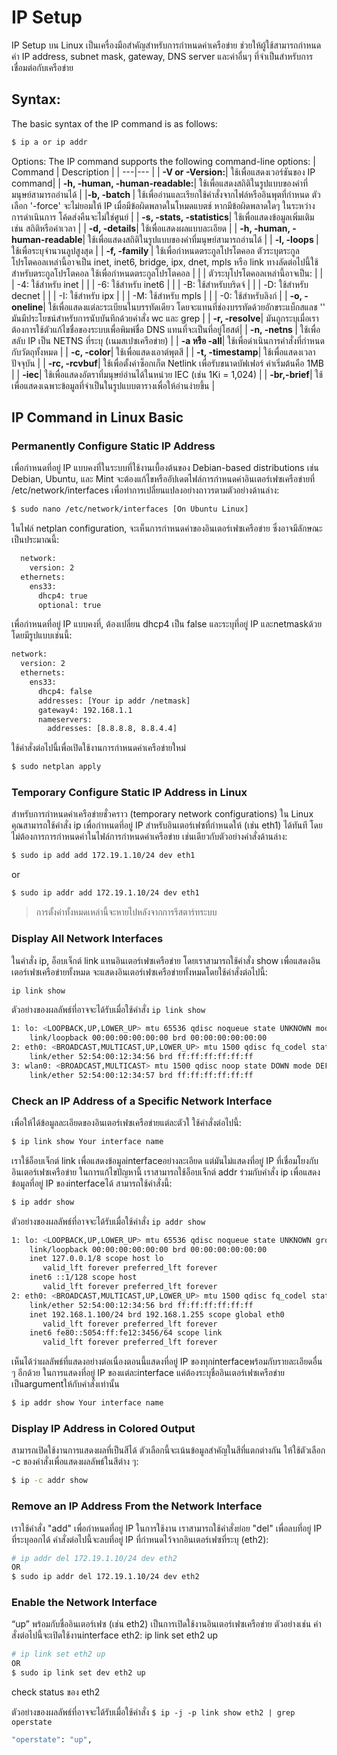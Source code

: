 # IP Setup
IP Setup บน Linux เป็นเครื่องมือสำคัญสำหรับการกำหนดค่าเครือข่าย ช่วยให้ผู้ใช้สามารถกำหนดค่า IP address, subnet mask, gateway, DNS server และค่าอื่นๆ ที่จำเป็นสำหรับการเชื่อมต่อกับเครือข่าย
## Syntax:
The basic syntax of the IP command is as follows:
```bash
$ ip a or ip addr
```
Options:
The IP command supports the following command-line options:
| Command   | Description |
| ---|--- |
| **-V or -Version:**| ใช้เพื่อแสดงเวอร์ชันของ IP command|
| **-h, -human, -human-readable:**| ใช้เพื่อแสดงสถิติในรูปแบบของค่าที่มนุษย์สามารถอ่านได้ |
|**-b, -batch <FILENAME>** | ใช้เพื่ออ่านและเรียกใช้คำสั่งจากไฟล์หรืออินพุตที่กำหนด ตัวเลือก '-force' จะไม่ยอมให้ IP เมื่อมีข้อผิดพลาดในโหมดแบตช์ หากมีข้อผิดพลาดใดๆ ในระหว่างการดำเนินการ โค้ดส่งคืนจะไม่ใช่ศูนย์ |
| **-s, -stats, -statistics**| ใช้เพื่อแสดงข้อมูลเพิ่มเติม เช่น สถิติหรือค่าเวลา |
| **-d, -details**| ใช้เพื่อแสดงผลแบบละเอียด |
| **-h, -human, -human-readable**| ใช้เพื่อแสดงสถิติในรูปแบบของค่าที่มนุษย์สามารถอ่านได้ |
| **-l, -loops <COUNT>**| ใช้เพื่อระบุจำนวนลูปสูงสุด |
| **-f, -family <FAMILY>**| ใช้เพื่อกำหนดตระกูลโปรโตคอล ตัวระบุตระกูลโปรโตคอลเหล่านี้อาจเป็น inet, inet6, bridge, ipx, dnet, mpls หรือ link ทางลัดต่อไปนี้ใช้สำหรับตระกูลโปรโตคอล ใช้เพื่อกำหนดตระกูลโปรโตคอล |
|                  | ตัวระบุโปรโตคอลเหล่านี้อาจเป็น:    |
|                  | -4: ใช้สำหรับ inet                   |
|                  | -6: ใช้สำหรับ inet6                  |
|                  | -B: ใช้สำหรับบริดจ์               |
|                  | -D: ใช้สำหรับ decnet               |
|                  | -I: ใช้สำหรับ ipx                  |
|                  | -M: ใช้สำหรับ mpls                    |
|                  | -0: ใช้สำหรับลิงก์                  |
| **-o, -oneline**| ใช้เพื่อแสดงแต่ละระเบียนในบรรทัดเดียว โดยจะแทนที่ช่องบรรทัดด้วยอักขระแบ็กสแลช '\' มันมีประโยชน์สำหรับการนับบันทึกด้วยคำสั่ง wc และ grep |
| **-r, -resolve**| มันถูกระบุเมื่อเราต้องการใช้ตัวแก้ไขชื่อของระบบเพื่อพิมพ์ชื่อ DNS แทนที่จะเป็นที่อยู่โฮสต์|
| **-n, -netns <NETNS>**| ใช้เพื่อสลับ IP เป็น NETNS ที่ระบุ (เนมสเปซเครือข่าย) |
| **-a หรือ -all**| ใช้เพื่อดำเนินการคำสั่งที่กำหนดกับวัตถุทั้งหมด |
| **-c, -color**| ใช้เพื่อแสดงเอาต์พุตสี |
| **-t, -timestamp**| ใช้เพื่อแสดงเวลาปัจจุบัน |
| **-rc, -rcvbuf<SIZE>**| ใช้เพื่อตั้งค่าซ็อกเก็ต Netlink เพื่อรับขนาดบัฟเฟอร์ ค่าเริ่มต้นคือ 1MB |
| **-iec**| ใช้เพื่อแสดงอัตราที่มนุษย์อ่านได้ในหน่วย IEC (เช่น 1Ki = 1,024) |
| **-br,-brief**| ใช้เพื่อแสดงเฉพาะข้อมูลที่จำเป็นในรูปแบบตารางเพื่อให้อ่านง่ายขึ้น |

## IP Command in Linux Basic

### Permanently Configure Static IP Address
เพื่อกำหนดที่อยู่ IP แบบคงที่ในระบบที่ใช้งานเบื้องต้นของ Debian-based distributions เช่น Debian, Ubuntu, และ Mint 
จะต้องแก้ไขหรืออัปเดตไฟล์การกำหนดค่าอินเตอร์เฟซเครือข่ายที่ /etc/network/interfaces เพื่อทำการเปลี่ยนแปลงอย่างถาวรตามตัวอย่างด้านล่าง:
```bash
$ sudo nano /etc/network/interfaces [On Ubuntu Linux]
```
ในไฟล์ netplan configuration, จะเห็นการกำหนดค่าของอินเตอร์เฟซเครือข่าย ซึ่งอาจมีลักษณะเป็นประมาณนี้:
```bash
  network:
    version: 2
  ethernets:
    ens33:
      dhcp4: true
      optional: true
```
เพื่อกำหนดที่อยู่ IP แบบคงที่, ต้องเปลี่ยน dhcp4 เป็น false และระบุที่อยู่ IP และnetmaskด้วย โดยมีรูปแบบเช่นนี้:
```bash
network:
  version: 2
  ethernets:
    ens33:
      dhcp4: false
      addresses: [Your ip addr /netmask]
      gateway4: 192.168.1.1
      nameservers:
        addresses: [8.8.8.8, 8.8.4.4]
```
ใช้คำสั่งต่อไปนี้เพื่อเปิดใช้งานการกำหนดค่าเครือข่ายใหม่
```bash
$ sudo netplan apply
```

### Temporary Configure Static IP Address in Linux
สำหรับการกำหนดค่าเครือข่ายชั่วคราว (temporary network configurations) ใน Linux คุณสามารถใช้คำสั่ง ip เพื่อกำหนดที่อยู่ IP 
สำหรับอินเตอร์เฟซที่กำหนดให้ (เช่น eth1) ได้ทันที โดยไม่ต้องการการกำหนดค่าในไฟล์การกำหนดค่าเครือข่าย เช่นเดียวกับตัวอย่างคำสั่งด้านล่าง:
```bash
$ sudo ip add add 172.19.1.10/24 dev eth1
```
or
```bash
$ sudo ip addr add 172.19.1.10/24 dev eth1
```
> การตั้งค่าทั้งหมดเหล่านี้จะหายไปหลังจากการรีสตาร์ทระบบ

### Display All Network Interfaces
ในคำสั่ง ip, อ็อบเจ็กต์ link แทนอินเตอร์เฟซเครือข่าย โดยเราสามารถใช้คำสั่ง show เพื่อแสดงอินเตอร์เฟซเครือข่ายทั้งหมด
จะแสดงอินเตอร์เฟซเครือข่ายทั้งหมดโดยใช้คำสั่งต่อไปนี้:
```bash
ip link show
```
ตัวอย่างของผลลัพธ์ที่อาจจะได้รับเมื่อใช้คำสั่ง ```ip link show ```
```bash
1: lo: <LOOPBACK,UP,LOWER_UP> mtu 65536 qdisc noqueue state UNKNOWN mode DEFAULT group default qlen 1000
    link/loopback 00:00:00:00:00:00 brd 00:00:00:00:00:00
2: eth0: <BROADCAST,MULTICAST,UP,LOWER_UP> mtu 1500 qdisc fq_codel state UP mode DEFAULT group default qlen 1000
    link/ether 52:54:00:12:34:56 brd ff:ff:ff:ff:ff:ff
3: wlan0: <BROADCAST,MULTICAST> mtu 1500 qdisc noop state DOWN mode DEFAULT group default qlen 1000
    link/ether 52:54:00:12:34:57 brd ff:ff:ff:ff:ff:ff
```

###  Check an IP Address of a Specific Network Interface
เพื่อให้ได้ข้อมูลละเอียดของอินเตอร์เฟซเครือข่ายแต่ละตัวใ ใช้คำสั่งต่อไปนี้:
```bash
$ ip link show Your interface name
```
เราใช้อ็อบเจ็กต์ link เพื่อแสดงข้อมูลinterfaceอย่างละเอียด แต่มันไม่แสดงที่อยู่ IP ที่เชื่อมโยงกับอินเตอร์เฟซเครือข่าย 
ในการแก้ไขปัญหานี้ เราสามารถใช้อ็อบเจ็กต์ addr ร่วมกับคำสั่ง ip เพื่อแสดงข้อมูลที่อยู่ IP ของinterfaceได้ สามารถใช้คำสั่งนี้:
```bash
$ ip addr show
```
ตัวอย่างของผลลัพธ์ที่อาจจะได้รับเมื่อใช้คำสั่ง ```ip addr show ```

```bash
1: lo: <LOOPBACK,UP,LOWER_UP> mtu 65536 qdisc noqueue state UNKNOWN group default qlen 1000
    link/loopback 00:00:00:00:00:00 brd 00:00:00:00:00:00
    inet 127.0.0.1/8 scope host lo
       valid_lft forever preferred_lft forever
    inet6 ::1/128 scope host 
       valid_lft forever preferred_lft forever
2: eth0: <BROADCAST,MULTICAST,UP,LOWER_UP> mtu 1500 qdisc fq_codel state UP group default qlen 1000
    link/ether 52:54:00:12:34:56 brd ff:ff:ff:ff:ff:ff
    inet 192.168.1.100/24 brd 192.168.1.255 scope global eth0
       valid_lft forever preferred_lft forever
    inet6 fe80::5054:ff:fe12:3456/64 scope link 
       valid_lft forever preferred_lft forever
```

เห็นได้ว่าผลลัพธ์ที่แสดงอย่างต่อเนื่องตอนนี้แสดงที่อยู่ IP ของทุกinterfaceพร้อมกับรายละเอียดอื่น ๆ อีกด้วย
ในการแสดงที่อยู่ IP ของแต่ละinterface แค่ต้องระบุชื่ออินเตอร์เฟซเครือข่ายเป็นargumentให้กับคำสั่งเท่านั้น
```bash
$ ip addr show Your interface name
```

### Display IP Address in Colored Output
สามารถเปิดใช้งานการแสดงผลที่เป็นสีได้ ตัวเลือกนี้จะเน้นข้อมูลสำคัญในสีที่แตกต่างกัน
ให้ใช้ตัวเลือก -c ของคำสั่งเพื่อแสดงผลลัพธ์ในสีต่าง ๆ:
```bash
$ ip -c addr show
```

### Remove an IP Address From the Network Interface
เราใช้คำสั่ง "add" เพื่อกำหนดที่อยู่ IP ในการใช้งาน เราสามารถใช้คำสั่งย่อย "del" เพื่อลบที่อยู่ IP ที่ระบุออกได้
คำสั่งต่อไปนี้จะลบที่อยู่ IP ที่กำหนดไว้จากอินเตอร์เฟซที่ระบุ (eth2):
```bash
# ip addr del 172.19.1.10/24 dev eth2
OR
$ sudo ip addr del 172.19.1.10/24 dev eth2
```

### Enable the Network Interface
“up” พร้อมกับชื่ออินเตอร์เฟซ (เช่น eth2) เป็นการเปิดใช้งานอินเตอร์เฟซเครือข่าย 
ตัวอย่างเช่น คำสั่งต่อไปนี้จะเปิดใช้งานinterface eth2:
ip link set eth2 up
```bash
# ip link set eth2 up
OR
$ sudo ip link set dev eth2 up
```
check status ของ eth2

ตัวอย่างของผลลัพธ์ที่อาจจะได้รับเมื่อใช้คำสั่ง ```$ ip -j -p link show eth2 | grep operstate ```
```bash
"operstate": "up",
```
